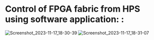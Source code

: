# Control of FPGA fabric from HPS using software application: : 

![Screenshot_2023-11-17_18-30-39](https://github.com/velicharlagokulkumar/quartus/assets/104726431/d136b845-67db-4039-a7d9-9324f4f6878d)
![Screenshot_2023-11-17_18-31-07](https://github.com/velicharlagokulkumar/quartus/assets/104726431/334169fa-bc73-44b2-bc67-7b382ec0f4c2)
